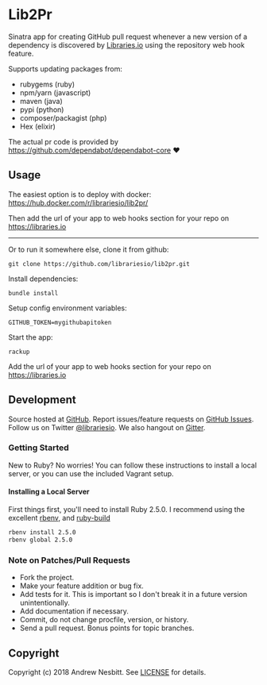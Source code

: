 # Lib2Pr

Sinatra app for creating GitHub pull request whenever a new version of a dependency is discovered by [Libraries.io](https://libraries.io) using the repository web hook feature.

Supports updating packages from:

- rubygems (ruby)
- npm/yarn (javascript)
- maven (java)
- pypi (python)
- composer/packagist (php)
- Hex (elixir)

The actual pr code is provided by https://github.com/dependabot/dependabot-core ❤️

## Usage

The easiest option is to deploy with docker: https://hub.docker.com/r/librariesio/lib2pr/

Then add the url of your app to web hooks section for your repo on https://libraries.io

<hr>

Or to run it somewhere else, clone it from github:

    git clone https://github.com/librariesio/lib2pr.git

Install dependencies:

    bundle install

Setup config environment variables:

    GITHUB_TOKEN=mygithubapitoken

Start the app:

    rackup

Add the url of your app to web hooks section for your repo on https://libraries.io

## Development

Source hosted at [GitHub](https://github.com/librariesio/lib2pr).
Report issues/feature requests on [GitHub Issues](https://github.com/librariesio/lib2pr/issues). Follow us on Twitter [@librariesio](https://twitter.com/librariesio). We also hangout on [Gitter](https://gitter.im/librariesio/support).

### Getting Started

New to Ruby? No worries! You can follow these instructions to install a local server, or you can use the included Vagrant setup.

#### Installing a Local Server

First things first, you'll need to install Ruby 2.5.0. I recommend using the excellent [rbenv](https://github.com/rbenv/rbenv),
and [ruby-build](https://github.com/rbenv/ruby-build)

```bash
rbenv install 2.5.0
rbenv global 2.5.0
```

### Note on Patches/Pull Requests

 * Fork the project.
 * Make your feature addition or bug fix.
 * Add tests for it. This is important so I don't break it in a
   future version unintentionally.
 * Add documentation if necessary.
 * Commit, do not change procfile, version, or history.
 * Send a pull request. Bonus points for topic branches.

## Copyright

Copyright (c) 2018 Andrew Nesbitt. See [LICENSE](https://github.com/librariesio/lib2pr/blob/master/LICENSE.txt) for details.
